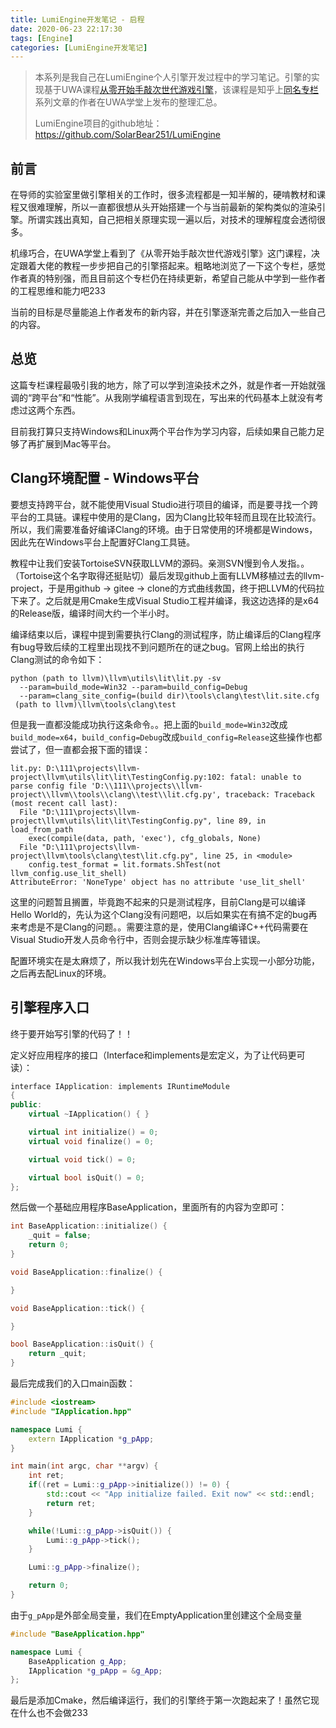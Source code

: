 ```yaml
---
title: LumiEngine开发笔记 - 启程
date: 2020-06-23 22:17:30
tags: [Engine]
categories: [LumiEngine开发笔记]
---
```


> 本系列是我自己在LumiEngine个人引擎开发过程中的学习笔记。引擎的实现基于UWA课程[从零开始手敲次世代游戏引擎](https://edu.uwa4d.com/course-intro/0/164)，该课程是知乎上[同名专栏](https://zhuanlan.zhihu.com/p/28589792)系列文章的作者在UWA学堂上发布的整理汇总。
>
> LumiEngine项目的github地址： https://github.com/SolarBear251/LumiEngine 

## 前言

在导师的实验室里做引擎相关的工作时，很多流程都是一知半解的，硬啃教材和课程又很难理解，所以一直都很想从头开始搭建一个与当前最新的架构类似的渲染引擎。所谓实践出真知，自己把相关原理实现一遍以后，对技术的理解程度会透彻很多。

机缘巧合，在UWA学堂上看到了《从零开始手敲次世代游戏引擎》这门课程，决定跟着大佬的教程一步步把自己的引擎搭起来。粗略地浏览了一下这个专栏，感觉作者真的特别强，而且目前这个专栏仍在持续更新，希望自己能从中学到一些作者的工程思维和能力吧233 

当前的目标是尽量能追上作者发布的新内容，并在引擎逐渐完善之后加入一些自己的内容。

## 总览

这篇专栏课程最吸引我的地方，除了可以学到渲染技术之外，就是作者一开始就强调的“跨平台”和“性能”。从我刚学编程语言到现在，写出来的代码基本上就没有考虑过这两个东西。

目前我打算只支持Windows和Linux两个平台作为学习内容，后续如果自己能力足够了再扩展到Mac等平台。

## Clang环境配置 - Windows平台

要想支持跨平台，就不能使用Visual Studio进行项目的编译，而是要寻找一个跨平台的工具链。课程中使用的是Clang，因为Clang比较年轻而且现在比较流行。所以，我们需要准备好编译Clang的环境。由于日常使用的环境都是Windows，因此先在Windows平台上配置好Clang工具链。

<!-- more -->

教程中让我们安装TortoiseSVN获取LLVM的源码。亲测SVN慢到令人发指。。（Tortoise这个名字取得还挺贴切）最后发现github上面有LLVM移植过去的llvm-project，于是用github -> gitee -> clone的方式曲线救国，终于把LLVM的代码拉下来了。之后就是用Cmake生成Visual Studio工程并编译，我这边选择的是x64的Release版，编译时间大约一个半小时。

编译结束以后，课程中提到需要执行Clang的测试程序，防止编译后的Clang程序有bug导致后续的工程里出现找不到问题所在的谜之bug。官网上给出的执行Clang测试的命令如下：

```
python (path to llvm)\llvm\utils\lit\lit.py -sv
  --param=build_mode=Win32 --param=build_config=Debug
  --param=clang_site_config=(build dir)\tools\clang\test\lit.site.cfg
 (path to llvm)\llvm\tools\clang\test
```

但是我一直都没能成功执行这条命令。。把上面的`build_mode=Win32`改成`build_mode=x64`，`build_config=Debug`改成`build_config=Release`这些操作也都尝试了，但一直都会报下面的错误：

```
lit.py: D:\111\projects\llvm-project\llvm\utils\lit\lit\TestingConfig.py:102: fatal: unable to parse config file 'D:\\111\\projects\\llvm-project\\llvm\\tools\\clang\\test\\lit.cfg.py', traceback: Traceback (most recent call last):
  File "D:\111\projects\llvm-project\llvm\utils\lit\lit\TestingConfig.py", line 89, in load_from_path
    exec(compile(data, path, 'exec'), cfg_globals, None)
  File "D:\111\projects\llvm-project\llvm\tools\clang\test\lit.cfg.py", line 25, in <module>
    config.test_format = lit.formats.ShTest(not llvm_config.use_lit_shell)
AttributeError: 'NoneType' object has no attribute 'use_lit_shell'
```

这里的问题暂且搁置，毕竟跑不起来的只是测试程序，目前Clang是可以编译Hello World的，先认为这个Clang没有问题吧，以后如果实在有搞不定的bug再来考虑是不是Clang的问题。。需要注意的是，使用Clang编译C++代码需要在Visual Studio开发人员命令行中，否则会提示缺少标准库等错误。

配置环境实在是太麻烦了，所以我计划先在Windows平台上实现一小部分功能，之后再去配Linux的环境。

## 引擎程序入口

终于要开始写引擎的代码了！！

定义好应用程序的接口（Interface和implements是宏定义，为了让代码更可读）：

```c++
interface IApplication: implements IRuntimeModule
{
public:
    virtual ~IApplication() { }

    virtual int initialize() = 0;
    virtual void finalize() = 0;

    virtual void tick() = 0;

    virtual bool isQuit() = 0;
};
```

然后做一个基础应用程序BaseApplication，里面所有的内容为空即可：

```C++
int BaseApplication::initialize() {
    _quit = false;
    return 0;
}

void BaseApplication::finalize() {

}

void BaseApplication::tick() {

}

bool BaseApplication::isQuit() {
    return _quit;
}
```

最后完成我们的入口main函数：

``` C++
#include <iostream>
#include "IApplication.hpp"

namespace Lumi {
    extern IApplication *g_pApp;
}

int main(int argc, char **argv) {
    int ret;
    if((ret = Lumi::g_pApp->initialize()) != 0) {
        std::cout << "App initialize failed. Exit now" << std::endl;
        return ret;
    }

    while(!Lumi::g_pApp->isQuit()) {
        Lumi::g_pApp->tick();
    }

    Lumi::g_pApp->finalize();

    return 0;
}
```

由于`g_pApp`是外部全局变量，我们在EmptyApplication里创建这个全局变量

```C++
#include "BaseApplication.hpp"

namespace Lumi {
    BaseApplication g_App;
    IApplication *g_pApp = &g_App;
};
```

最后是添加Cmake，然后编译运行，我们的引擎终于第一次跑起来了！虽然它现在什么也不会做233

​	





